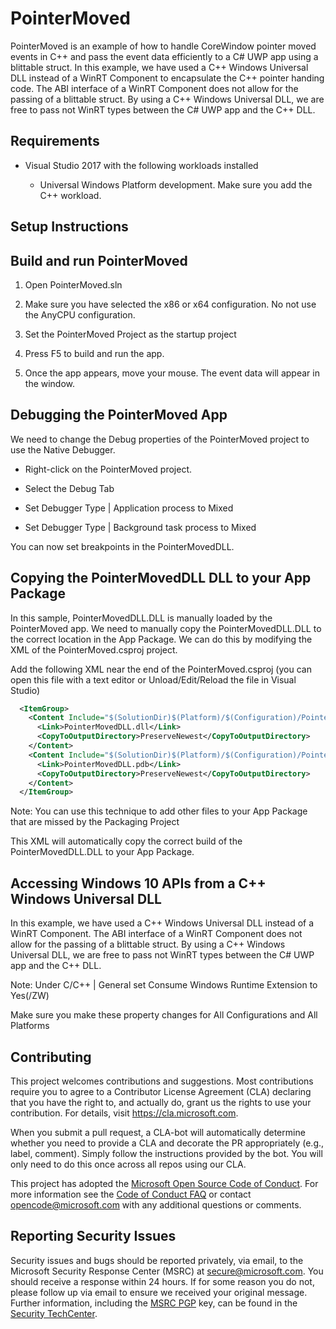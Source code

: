 # PointerMoved

PointerMoved is an example of how to handle CoreWindow pointer moved events in C++ and pass the event data efficiently to a C# UWP app using a blittable struct.
In this example, we have used a C++ Windows Universal DLL instead of a WinRT Component to encapsulate the C++ pointer handing code. The ABI interface of a WinRT Component 
does not allow for the passing of a blittable struct. By using a C++ Windows Universal DLL, we are free to pass not WinRT types between the C# UWP app and the C++ DLL.

## Requirements

* Visual Studio 2017 with the following workloads installed

	* Universal Windows Platform development. Make sure you add the C++ workload.
	
## Setup Instructions


## Build and run PointerMoved

1. Open PointerMoved.sln

1. Make sure you have selected the x86 or x64 configuration. No not use the AnyCPU configuration.

1. Set the PointerMoved Project as the startup project

1. Press F5 to build and run the app.

1. Once the app appears, move your mouse. The event data will appear in the window.

## Debugging the PointerMoved App

We need to change the Debug properties of the PointerMoved project to use the Native Debugger.

* Right-click on the PointerMoved project.

* Select the Debug Tab

* Set Debugger Type | Application process to Mixed

* Set Debugger Type | Background task process to Mixed

You can now set breakpoints in the PointerMovedDLL.

## Copying the PointerMovedDLL DLL to your App Package

In this sample, PointerMovedDLL.DLL is manually loaded by the PointerMoved app. We need to manually copy the PointerMovedDLL.DLL
to the correct location in the App Package. We can do this by modifying the XML of the PointerMoved.csproj project.

Add the following XML near the end of the PointerMoved.csproj (you can open this file with a text editor or Unload/Edit/Reload the file in Visual Studio)

```xml
  <ItemGroup>
    <Content Include="$(SolutionDir)$(Platform)/$(Configuration)/PointerMovedDLL/PointerMovedDLL.dll">
      <Link>PointerMovedDLL.dll</Link>
      <CopyToOutputDirectory>PreserveNewest</CopyToOutputDirectory>
    </Content>
    <Content Include="$(SolutionDir)$(Platform)/$(Configuration)/PointerMovedDLL/PointerMovedDLL.pdb">
      <Link>PointerMovedDLL.pdb</Link>
      <CopyToOutputDirectory>PreserveNewest</CopyToOutputDirectory>
    </Content>
  </ItemGroup>
```

Note: You can use this technique to add other files to your App Package that are missed by the Packaging Project

This XML will automatically copy the correct build of the PointerMovedDLL.DLL to your App Package.

## Accessing Windows 10 APIs from a C++ Windows Universal DLL

In this example, we have used a C++ Windows Universal DLL instead of a WinRT Component. The ABI interface of a WinRT Component does not allow for the passing of a blittable struct. By
using a C++ Windows Universal DLL, we are free to pass not WinRT types between the C# UWP app and the C++ DLL.

Note: Under C/C++ | General set Consume Windows Runtime Extension to Yes(/ZW)

Make sure you make these property changes for All Configurations and All Platforms
 

##  Contributing

This project welcomes contributions and suggestions.  Most contributions require you to agree to a
Contributor License Agreement (CLA) declaring that you have the right to, and actually do, grant us
the rights to use your contribution. For details, visit https://cla.microsoft.com.

When you submit a pull request, a CLA-bot will automatically determine whether you need to provide
a CLA and decorate the PR appropriately (e.g., label, comment). Simply follow the instructions
provided by the bot. You will only need to do this once across all repos using our CLA.

This project has adopted the [Microsoft Open Source Code of Conduct](https://opensource.microsoft.com/codeofconduct/).
For more information see the [Code of Conduct FAQ](https://opensource.microsoft.com/codeofconduct/faq/) or
contact [opencode@microsoft.com](mailto:opencode@microsoft.com) with any additional questions or comments.


## Reporting Security Issues

Security issues and bugs should be reported privately, via email, to the Microsoft Security
Response Center (MSRC) at [secure@microsoft.com](mailto:secure@microsoft.com). You should
receive a response within 24 hours. If for some reason you do not, please follow up via
email to ensure we received your original message. Further information, including the
[MSRC PGP](https://technet.microsoft.com/en-us/security/dn606155) key, can be found in
the [Security TechCenter](https://technet.microsoft.com/en-us/security/default).
